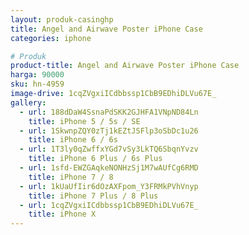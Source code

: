 ```yaml
---
layout: produk-casinghp
title: Angel and Airwave Poster iPhone Case
categories: iphone

# Produk
product-title: Angel and Airwave Poster iPhone Case
harga: 90000
sku: hn-4959
image-drive: 1cqZVgxiICdbbssp1CbB9EDhiDLVu67E_
gallery:
  - url: 188dDaW4SsnaPdSKK2GJHFA1VNpND84Ln
    title: iPhone 5 / 5s / SE
  - url: 1SkwnpZQY0zTj1kEZtJSFlp3oSbDc1u26
    title: iPhone 6 / 6s
  - url: 1T3ly0qZwffxYGd7vSy3LkTQ6SbqnYvzv
    title: iPhone 6 Plus / 6s Plus
  - url: 1sfd-EWZGAqkeNONHzSj1M7wAUfCg6RMD
    title: iPhone 7 / 8
  - url: 1kUaUfIir6dOzAXFpom_Y3FRMkPVhVnyp
    title: iPhone 7 Plus / 8 Plus
  - url: 1cqZVgxiICdbbssp1CbB9EDhiDLVu67E_
    title: iPhone X
---
```

